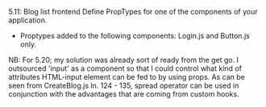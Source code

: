 5.11: Blog list frontend
Define PropTypes for one of the components of your application.

- Proptypes added to the following components: Login.js and Button.js only.


NB: For 5.20; my solution was already sort of ready from the get go. 
I outsourced 'input' as a component so that I could control
what kind of attributes HTML-input element can be fed to by using props. 
As can be seen from CreateBlog.js ln. 124 - 135, spread operator can be used 
in conjunction with the advantages that are coming from custom hooks.